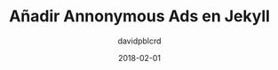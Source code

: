 ---
title: "Añadir Annonymous Ads en Jekyll"
layout: external_post
date: 2018-02-01
projects: false
hidden: false # don't count this post in blog pagination
category: blog
author: davidpblcrd
externalLink: https://clouding.io/kb/anadir-annonymous-ads-en-jekyll/
---